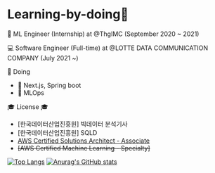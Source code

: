 # Learning-by-doing🌱

🤔 ML Engineer (Internship) at @ThgIMC (September 2020 ~ 2021)

💻 Software Engineer (Full-time) at @LOTTE DATA COMMUNICATION COMPANY (July 2021 ~)


🌱 Doing
- 💙 Next.js, Spring boot
- 🚀 MLOps


🎓 License 🎓
- [한국데이터산업진흥원] 빅데이터 분석기사
- [한국데이터산업진흥원] SQLD
- [AWS Certified Solutions Architect - Associate](https://www.credly.com/badges/6b496926-e921-487b-b716-fe992cae0467/public_url)
- ~~[AWS Certified Machine Learning - Specialty]~~


[![Top Langs](https://github-readme-stats.vercel.app/api/top-langs/?username=sang-rak&langs_count=8)](https://github.com/sang-rak)
[![Anurag's GitHub stats](https://github-readme-stats.vercel.app/api?username=sang-rak)](https://github.com/sang-rak)

